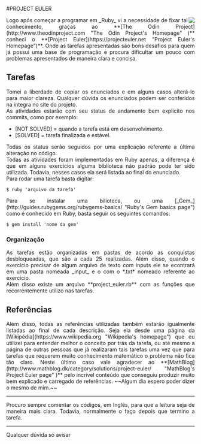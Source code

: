 #PROJECT EULER

<img align="right" src="https://www.biography.com/.image/c_fill,cs_srgb,dpr_1.0,g_face,h_300,q_80,w_300/MTE5NDg0MDU1NDE1MzI2MjIz/leonhard-euler-21342391-1-402.jpg">

<div align="justify">Logo após começar a programar em _Ruby_ vi a necessidade de fixar tal conhecimento, graças ao **[The Odin Project](http://www.theodinproject.com "The Odin Project's Homepage" )** conheci o **[Project Euler](https://projecteuler.net "Project Euler's Homepage")**. Onde as tarefas apresentadas são bons desafios para quem já possui uma base de programação e procura dificultar um pouco com problemas apresentados de maneira clara e concisa.</div>

## Tarefas

<div align="justify">Tomei a liberdade de copiar os enunciados e em alguns casos alterá-lo para maior clareza. Qualquer dúvida os enunciados podem ser conferidos na integra no site do projeto.</div>

<div align="justify">As atividades estarão com seu status de andamento bem explicito nos commits, como por exemplo:</div>


* [NOT SOLVED] = quando a tarefa está em desenvolvimento.
* [SOLVED] = tarefa finalizada e estável.

<div align="justify">Todas os status serão seguidos por uma explicação referente a última alteração no código.</div>

<div align="justify">Todas as atividades foram implementadas em Ruby apenas, a diferença é que em alguns exercícios alguma biblioteca não padrão pode ter sido utilizada. Todavia, nesses casos ela será listada ao final do enunciado.

<div align="justify">Para rodar uma tarefa basta digitar:</div>


`$ ruby 'arquivo da tarefa'`

<div align="justify">Para se instalar uma bilioteca, ou uma [_Gem_](http://guides.rubygems.org/rubygems-basics/  "Ruby's Gem basics page") como é conhecido em Ruby, basta seguir os seguintes comandos:</div>


`$ gem install 'nome da gem'`

### Organização

<div align="justify">As tarefas estão organizadas em pastas de acordo as conquistas desbloqueadas, que são a cada 25 realizadas. Além disso, quando o exercício precisar de algum arquivo de texto com inputs ele se econtrará em uma pasta nomeada _input_ e o com o *.txt* nomeado referente ao exercício.</div>

<div align="justify">Além disso existe um arquivo **project_euler.rb** com as funções que recorrentemente utilizo nas tarefas.</div>

## Referências

<div align="justify">Além disso, todas as referências utilizadas também estarão igualmente listadas ao final de cada descrição. Seja ela desde uma página da [Wikipédia](https://www.wikipedia.org "Wikipedia's homepage") que eu utilizei para entender melhor o conceito por trás da tarefa, ou até mesmo a página de outras pessoas que já realizaram tais tarefas uma vez que para tarefas que requerem muito conhecimento matemático o problema não fica tão claro. Neste último caso vale agradecer ao **[MathBlog](http://www.mathblog.dk/category/solutions/project-euler/ "MathBlog's Project Euler page" )** pelo incrível conteúdo que conseguiu produzir muito bem explicado e carregado de referências. ~~Algum dia espero poder dizer o mesmo de mim.~~</div>

***

<div align="justify">Procuro sempre comentar os códigos, em Inglês, para que a leitura seja de maneira mais clara. Todavia, normalmente o faço depois que termino a tarefa.</div>

***

<div align="justify">Qualquer dúvida só avisar</div>